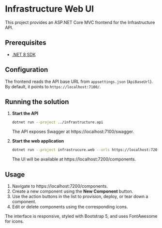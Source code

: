 # Infrastructure Web UI

This project provides an ASP.NET Core MVC frontend for the Infrastructure API.

## Prerequisites

- [.NET 8 SDK](https://dotnet.microsoft.com/download)

## Configuration

The frontend reads the API base URL from `appsettings.json` (`ApiBaseUrl`). By default, it points to `https://localhost:7100/`.

## Running the solution

1. **Start the API**
   ```bash
   dotnet run --project ../infrastructure.api
   ```
   The API exposes Swagger at https://localhost:7100/swagger.

2. **Start the web application**
   ```bash
   dotnet run --project infrastrucure.web --urls https://localhost:7200
   ```
   The UI will be available at https://localhost:7200/components.

## Usage

1. Navigate to https://localhost:7200/components.
2. Create a new component using the **New Component** button.
3. Use the action buttons in the list to provision, deploy, or tear down a component.
4. Edit or delete components using the corresponding icons.

The interface is responsive, styled with Bootstrap 5, and uses FontAwesome for icons.
